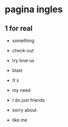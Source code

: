 # pagina ingles

## 1 for real


- something

- check-out

- try love us 

- blast

- It´s

- my need

- I do just friends

- sorry about

- like me
